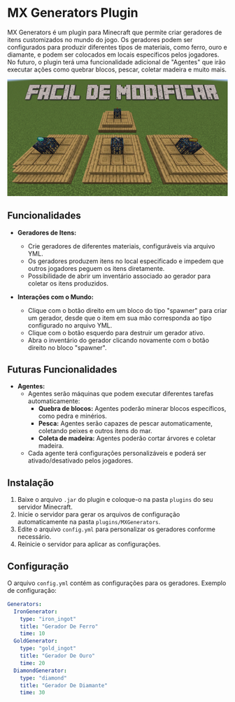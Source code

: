 # MX Generators Plugin

MX Generators é um plugin para Minecraft que permite criar geradores de itens customizados no mundo do jogo. Os geradores podem ser configurados para produzir diferentes tipos de materiais, como ferro, ouro e diamante, e podem ser colocados em locais específicos pelos jogadores. No futuro, o plugin terá uma funcionalidade adicional de "Agentes" que irão executar ações como quebrar blocos, pescar, coletar madeira e muito mais.

![Facil De Customizar](https://github.com/skyzzin/MX-MachinarIO/blob/master/mdfiles/1.png)

## Funcionalidades

- **Geradores de Itens:**
  - Crie geradores de diferentes materiais, configuráveis via arquivo YML.
  - Os geradores produzem itens no local especificado e impedem que outros jogadores peguem os itens diretamente.
  - Possibilidade de abrir um inventário associado ao gerador para coletar os itens produzidos.

- **Interações com o Mundo:**
  - Clique com o botão direito em um bloco do tipo "spawner" para criar um gerador, desde que o item em sua mão corresponda ao tipo configurado no arquivo YML.
  - Clique com o botão esquerdo para destruir um gerador ativo.
  - Abra o inventário do gerador clicando novamente com o botão direito no bloco "spawner".

## Futuras Funcionalidades

- **Agentes:**
  - Agentes serão máquinas que podem executar diferentes tarefas automaticamente:
    - **Quebra de blocos:** Agentes poderão minerar blocos específicos, como pedra e minérios.
    - **Pesca:** Agentes serão capazes de pescar automaticamente, coletando peixes e outros itens do mar.
    - **Coleta de madeira:** Agentes poderão cortar árvores e coletar madeira.
  - Cada agente terá configurações personalizáveis e poderá ser ativado/desativado pelos jogadores.

## Instalação

1. Baixe o arquivo `.jar` do plugin e coloque-o na pasta `plugins` do seu servidor Minecraft.
2. Inicie o servidor para gerar os arquivos de configuração automaticamente na pasta `plugins/MXGenerators`.
3. Edite o arquivo `config.yml` para personalizar os geradores conforme necessário.
4. Reinicie o servidor para aplicar as configurações.

## Configuração

O arquivo `config.yml` contém as configurações para os geradores. Exemplo de configuração:

```yaml
Generators:
  IronGenerator:
    type: "iron_ingot"
    title: "Gerador De Ferro"
    time: 10
  GoldGenerator:
    type: "gold_ingot"
    title: "Gerador De Ouro"
    time: 20
  DiamondGenerator:
    type: "diamond"
    title: "Gerador De Diamante"
    time: 30
